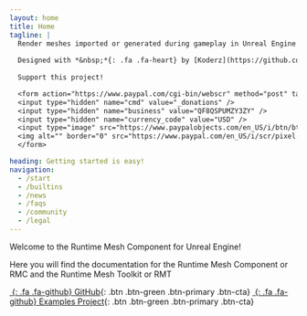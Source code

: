 ```yaml
---
layout: home
title: Home
tagline: |
  Render meshes imported or generated during gameplay in Unreal Engine!
  
  Designed with *&nbsp;*{: .fa .fa-heart} by [Koderz](https://github.com/Koderz)
  
  Support this project! 

  <form action="https://www.paypal.com/cgi-bin/webscr" method="post" target="_top">
  <input type="hidden" name="cmd" value="_donations" />
  <input type="hidden" name="business" value="QF8QSPUMZY3ZY" />
  <input type="hidden" name="currency_code" value="USD" />
  <input type="image" src="https://www.paypalobjects.com/en_US/i/btn/btn_donate_SM.gif" border="0" name="submit" title="PayPal - The safer, easier way to pay online!" alt="Donate with PayPal button" />
  <img alt="" border="0" src="https://www.paypal.com/en_US/i/scr/pixel.gif" width="1" height="1" />
  </form>

heading: Getting started is easy!
navigation:
  - /start
  - /builtins
  - /news
  - /faqs
  - /community
  - /legal
---
```


Welcome to the Runtime Mesh Component for Unreal Engine!

Here you will find the documentation for the Runtime Mesh Component or RMC and the Runtime Mesh Toolkit or RMT

<div class="cta-container">

[*&nbsp;*{: .fa .fa-github} GitHub][GITHUBRMC]{: .btn .btn-green .btn-primary .btn-cta}
[*&nbsp;*{: .fa .fa-github} Examples Project][GITHUBRMCEXAMPLES]{: .btn .btn-green .btn-primary .btn-cta}

</div>

[GITHUBRMC]: https://github.com/KoderzUnreal/RuntimeMeshComponent
[GITHUBRMCEXAMPLES]: https://github.com/KoderzUnreal/RuntimeMeshComponent-Examples